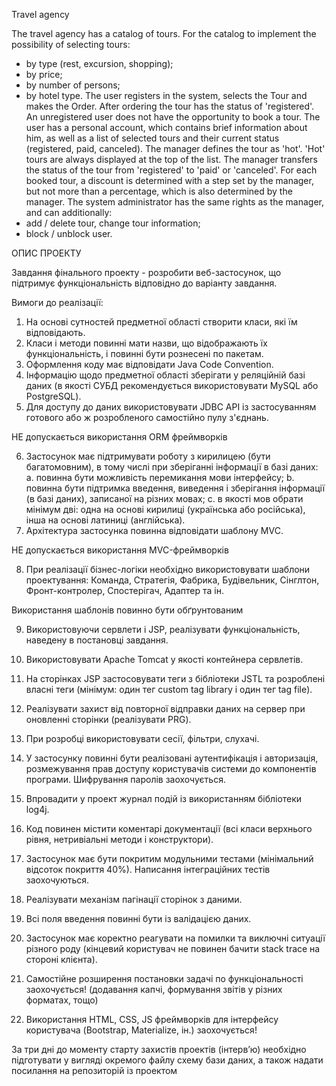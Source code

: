 
Travel agency

The travel agency has a catalog of tours. For the catalog to implement the possibility of selecting tours:
- by type (rest, excursion, shopping);
- by price;
- by number of persons;
- by hotel type.
The user registers in the system, selects the Tour and makes the Order. After ordering the tour has the status of 
'registered'.
An unregistered user does not have the opportunity to book a tour.
The user has a personal account, which contains brief information about him, as well as a list of selected tours 
and their current status (registered, paid, canceled).
The manager defines the tour as 'hot'. 'Hot' tours are always displayed at the top of the list. 
The manager transfers the status of the tour from 'registered' to 'paid' or 'canceled'. For each booked tour, 
a discount is determined with a step set by the manager, but not more than a percentage, which is also determined
by the manager.
The system administrator has the same rights as the manager, and can additionally:
- add / delete tour, change tour information;
- block / unblock user.


ОПИС ПРОЕКТУ

Завдання фінального проекту - розробити веб-застосунок, що підтримує функціональність відповідно до варіанту завдання.

Вимоги до реалізації:
1.	На основі сутностей предметної області створити класи, які їм відповідають.
2.	Класи і методи повинні мати назви, що відображають їх функціональність, і повинні бути рознесені по пакетам.
3.	Оформлення коду має відповідати Java Code Convention.
4.	Інформацію щодо предметної області зберігати у реляційній базі даних (в якості СУБД рекомендується використовувати MySQL або PostgreSQL).
5.	Для доступу до даних використовувати JDBC API із застосуванням готового або ж розробленого самостійно пулу з'єднань.

НЕ допускається використання ORM фреймворків

6.	Застосунок має підтримувати роботу з кирилицею (бути багатомовним), в тому числі при зберіганні інформації в базі даних:
a.	повинна бути можливість перемикання мови інтерфейсу;
b.	повинна бути підтримка введення, виведення і зберігання інформації (в базі даних), записаної на різних мовах;
c.	в якості мов обрати мінімум дві: одна на основі кирилиці (українська або російська), інша на основі латиниці (англійська).
7.	Архітектура застосунка повинна відповідати шаблону MVC.

НЕ допускається використання MVC-фреймворків

8.	При реалізації бізнес-логіки необхідно використовувати шаблони проектування: Команда, Стратегія, Фабрика, Будівельник, Сінглтон, Фронт-контролер, Спостерігач, Адаптер та ін.

Використання шаблонів повинно бути обґрунтованим

9.	Використовуючи сервлети і JSP, реалізувати функціональність, наведену в постановці завдання.
10.	Використовувати Apache Tomcat у якості контейнера сервлетів.
11.	На сторінках JSP застосовувати теги з бібліотеки JSTL та розроблені власні теги (мінімум: один тег custom tag library і один тег tag file).
12.	Реалізувати захист від повторної відправки даних на сервер при оновленні сторінки (реалізувати PRG).
13.	При розробці використовувати сесії, фільтри, слухачі.
 
14.	У застосунку повинні бути реалізовані аутентифікація і авторизація, розмежування прав доступу користувачів системи до компонентів програми. Шифрування паролів заохочується.
15.	Впровадити у проект журнал подій із використанням бібліотеки log4j.
16.	Код повинен містити коментарі документації (всі класи верхнього рівня, нетривіальні методи і конструктори).
17.	Застосунок має бути покритим модульними тестами (мінімальний відсоток покриття 40%).
Написання інтеграційних тестів заохочуються.
18.	Реалізувати механізм пагінації сторінок з даними.
19.	Всі поля введення повинні бути із валідацією даних.
20.	Застосунок має коректно реагувати на помилки та виключні ситуації різного роду (кінцевий користувач не повинен бачити stack trace на стороні клієнта).
21.	Самостійне розширення постановки задачі по функціональності заохочується! (додавання капчі, формування звітів у різних форматах, тощо)
22.	Використання HTML, CSS, JS фреймворків для інтерфейсу користувача (Bootstrap, Materialize,
ін.) заохочується!




За три дні до моменту старту захистів проектів (інтерв’ю) необхідно підготувати у вигляді окремого файлу схему бази даних, а також надати посилання на репозиторій із проектом
